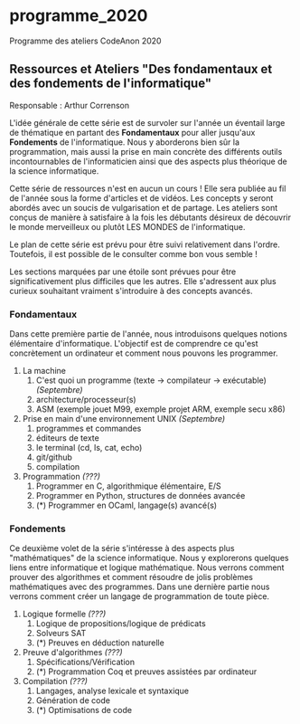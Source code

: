 # programme_2020

Programme des ateliers CodeAnon 2020

## Ressources et Ateliers "Des fondamentaux et des fondements de l'informatique"

Responsable : Arthur Correnson

L'idée générale de cette série est de survoler sur l'année un éventail large de thématique en partant des **Fondamentaux** pour aller jusqu'aux **Fondements** de l'informatique. Nous y aborderons bien sûr la programmation, mais aussi la prise en main concrète des différents outils incontournables de l'informaticien ainsi que des aspects plus théorique de la science informatique.

Cette série de ressources n'est en aucun un cours ! Elle sera publiée au fil de l'année sous la forme d'articles et de vidéos. Les concepts y seront abordés avec un soucis de vulgarisation et de partage. Les ateliers sont conçus de manière à satisfaire à la fois les débutants désireux de découvrir le monde merveilleux ou plutôt LES MONDES de l'informatique.

Le plan de cette série est prévu pour être suivi relativement dans l'ordre. Toutefois, il est possible de le consulter comme bon vous semble !

Les sections marquées par une étoile sont prévues pour être significativement plus difficiles que les autres. Elle s'adressent aux plus curieux souhaitant vraiment s'introduire à des concepts avancés.

### Fondamentaux

Dans cette première partie de l'année, nous introduisons quelques notions élémentaire d'informatique. L'objectif est de comprendre ce qu'est concrètement un ordinateur et comment nous pouvons les programmer.

1. La machine 
   1. C'est quoi un programme (texte -> compilateur -> exécutable) *(Septembre)*
   2. architecture/processeur(s) 
   3. ASM (exemple jouet M99, exemple projet ARM, exemple secu x86)
2. Prise en main d'une environnement UNIX *(Septembre)*
   1. programmes et commandes
   2. éditeurs de texte
   3. le terminal (cd, ls, cat, echo)
   4. git/github
   5. compilation
3. Programmation *(???)*
   1. Programmer en C, algorithmique élémentaire, E/S
   2. Programmer en Python, structures de données avancée
   3. (*) Programmer en OCaml, langage(s) avancé(s)

### Fondements

Ce deuxième volet de la série s'intéresse à des aspects plus "mathématiques" de la science informatique. Nous y explorerons quelques liens entre informatique et logique mathématique. Nous verrons comment prouver des algorithmes et comment résoudre de jolis problèmes mathématiques avec des programmes. Dans une dernière partie nous verrons comment créer un langage de programmation de toute pièce.

1. Logique formelle *(???)*
   1. Logique de propositions/logique de prédicats
   2. Solveurs SAT
   3. (*) Preuves en déduction naturelle
2. Preuve d'algorithmes *(???)*
   1. Spécifications/Vérification
   2. (*) Programmation Coq et preuves assistées par ordinateur
3. Compilation *(???)*
   1. Langages, analyse lexicale et syntaxique
   2. Génération de code
   3. (*) Optimisations de code
